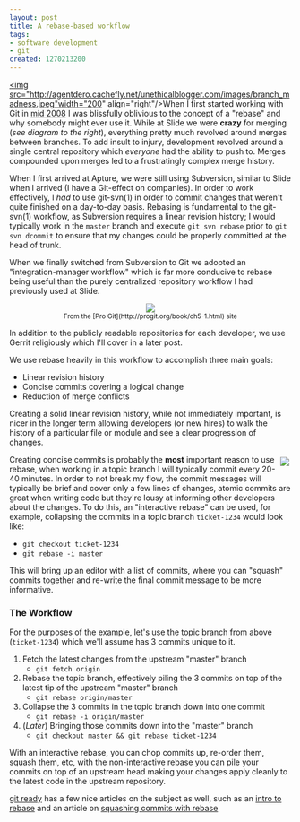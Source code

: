 ```yaml
--- 
layout: post
title: A rebase-based workflow
tags: 
- software development
- git
created: 1270213200
---
```

<a href="http://agentdero.cachefly.net/unethicalblogger.com/images/branch_madness.jpeg" target="_blank"><img src="http://agentdero.cachefly.net/unethicalblogger.com/images/branch_madness.jpeg"width="200" align="right"/></a>When I first started working with Git in [mid 2008](http://unethicalblogger.com/posts/2008/07/experimenting_with_git_slide_part_13) I was blissfully oblivious to the concept of a "rebase" and why somebody might ever use it. While at Slide we were **crazy** for merging (*see diagram to the right*), everything pretty much revolved around merges between branches. To add insult to injury, development revolved around a single central repository which *everyone* had the ability to push to. Merges compounded upon merges led to a frustratingly complex merge history.

When I first arrived at Apture, we were still using Subversion, similar to Slide when I arrived (I have a Git-effect on companies). In order to work effectively, I *had* to use git-svn(1) in order to commit changes that weren't quite finished on a day-to-day basis. Rebasing is fundamental to the git-svn(1) workflow, as Subversion requires a linear revision history; I would typically work in the `master` branch and execute `git svn rebase` prior to `git svn dcommit` to ensure that my changes could be properly committed at the head of trunk.

When we finally switched from Subversion to Git we adopted an "integration-manager workflow" which is far more conducive to rebase being useful than the purely centralized repository workflow I had previously used at Slide.

<center><img src="http://agentdero.cachefly.net/unethicalblogger.com/images/integration_manager_workflow.png"/></center>
<center><small>From the [Pro Git](http://progit.org/book/ch5-1.html) site</small></center>

In addition to the publicly readable repositories for each developer, we use Gerrit religiously which I'll cover in a later post.

We use rebase heavily in this workflow to accomplish three main goals:

* Linear revision history
* Concise commits covering a logical change
* Reduction of merge conflicts

Creating a solid linear revision history, while not immediately important, is nicer in the longer term allowing developers (or new hires) to walk the history of a particular file or module and see a clear progression of changes. 

<img src="http://agentdero.cachefly.net/unethicalblogger.com/images/qgit_apture_graph.png" align="right" hspace="4" vspace="4"/>Creating concise commits is probably the **most** important reason to use rebase, when working in a topic branch I will typically commit every 20-40 minutes. In order to not break my flow, the commit messages will typically be brief and cover only a few lines of changes, atomic commits are great when writing code but they're lousy at informing other developers about the changes. To do this, an "interactive rebase" can be used, for example, collapsing the commits in a topic branch `ticket-1234` would look like:

* `git checkout ticket-1234`
* `git rebase -i master`

This will bring up an editor with a list of commits, where you can "squash" commits together and re-write the final commit message to be more informative.



### The Workflow

For the purposes of the example, let's use the topic branch from above (`ticket-1234`) which we'll assume has 3 commits unique to it.

1. Fetch the latest changes from the upstream "master" branch
   * `git fetch origin`
1. Rebase the topic branch, effectively piling the 3 commits on top of the latest tip of the upstream "master" branch
   * `git rebase origin/master`
1. Collapse the 3 commits in the topic branch down into one commit
   * `git rebase -i origin/master`
1. (*Later*) Bringing those commits down into the "master" branch
   * `git checkout master && git rebase ticket-1234`

With an interactive rebase, you can chop commits up, re-order them, squash them, etc, with the non-interactive rebase you can pile your commits on top of an upstream head making your changes apply cleanly to the latest code in the upstream repository.

[git ready](http://www.gitready.com/) has a few nice articles on the subject as well, such as an [intro to rebase](http://www.gitready.com/intermediate/2009/01/31/intro-to-rebase.html) and an article on [squashing commits with rebase](http://www.gitready.com/advanced/2009/02/10/squashing-commits-with-rebase.html)
